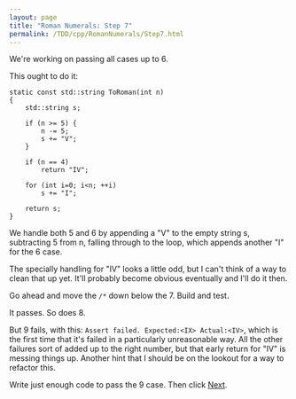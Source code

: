 ```yaml
---
layout: page
title: "Roman Numerals: Step 7"
permalink: /TDD/cpp/RomanNumerals/Step7.html
---
```


We're working on passing all cases up to 6. 

This ought to do it:
```
static const std::string ToRoman(int n)
{
    std::string s;

    if (n >= 5) {
        n -= 5;
        s += "V";
    }

    if (n == 4)
        return "IV";

    for (int i=0; i<n; ++i)
        s += "I";

    return s;
}
```

We handle both 5 and 6 by appending a "V" to the empty string s, subtracting 5 from n, falling through to the loop, which appends another "I" for the 6 case.

The specially handling for "IV" looks a little odd, but I can't think of a way to clean that up yet.  It'll probably become obvious eventually and I'll do it then.

Go ahead and move the ```/*``` down below the 7. Build and test.

It passes. So does 8.

But 9 fails, with this: ```Assert failed. Expected:<IX> Actual:<IV>```, which is the first time that it's failed in a particularly unreasonable way. All the other failures sort of added up to the right number, but that early return for "IV" is messing things up. Another hint that I should be on the lookout for a way to refactor this.

Write just enough code to pass the 9 case. Then click [Next](Step8.html).
